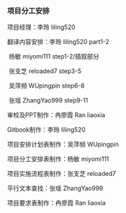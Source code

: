 ###                                                  项目分工安排

项目经理：李玲 liling520

翻译内容安排：李玲 liling520 part1-2 

​                           杨敏 miyomi111 step1-2/插叙部分 

​                           张支芝 reloaded7 step3-5 

​                          吴萍频 WUpingpin step6-8 

​                          张瑶 ZhangYao999 step9-11 

审校及PPT制作：冉廖霞 Ran liaoxia 

Gitbook制作：李玲 liling520

项目安排计划表制作：吴萍频 WUpingpin

项目分工安排表制作：杨敏 miyomi111

项目实施流程表制作：张支芝 reloaded7

平行文本查找：张瑶 ZhangYao999

项目要求表制作：冉廖霞 Ran liaoxia